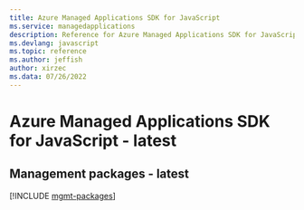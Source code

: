 ```yaml
---
title: Azure Managed Applications SDK for JavaScript
ms.service: managedapplications
description: Reference for Azure Managed Applications SDK for JavaScript
ms.devlang: javascript
ms.topic: reference
ms.author: jeffish
author: xirzec
ms.data: 07/26/2022
---
```

# Azure Managed Applications SDK for JavaScript - latest

## Management packages - latest
[!INCLUDE [mgmt-packages](managed-applications-mgmt-index.md)]